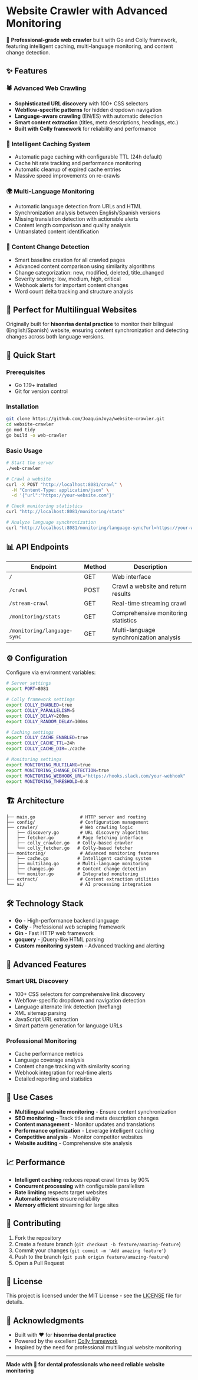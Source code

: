 # Website Crawler with Advanced Monitoring

🚀 **Professional-grade web crawler** built with Go and Colly framework, featuring intelligent caching, multi-language monitoring, and content change detection.

## ✨ Features

### 🕷️ **Advanced Web Crawling**
- **Sophisticated URL discovery** with 100+ CSS selectors
- **Webflow-specific patterns** for hidden dropdown navigation
- **Language-aware crawling** (EN/ES) with automatic detection
- **Smart content extraction** (titles, meta descriptions, headings, etc.)
- **Built with Colly framework** for reliability and performance

### 💾 **Intelligent Caching System**
- Automatic page caching with configurable TTL (24h default)
- Cache hit rate tracking and performance monitoring
- Automatic cleanup of expired cache entries
- Massive speed improvements on re-crawls

### 🌍 **Multi-Language Monitoring**
- Automatic language detection from URLs and HTML
- Synchronization analysis between English/Spanish versions
- Missing translation detection with actionable alerts
- Content length comparison and quality analysis
- Untranslated content identification

### 🚨 **Content Change Detection**
- Smart baseline creation for all crawled pages
- Advanced content comparison using similarity algorithms
- Change categorization: new, modified, deleted, title_changed
- Severity scoring: low, medium, high, critical
- Webhook alerts for important content changes
- Word count delta tracking and structure analysis

## 🎯 Perfect for Multilingual Websites

Originally built for **hisonrisa dental practice** to monitor their bilingual (English/Spanish) website, ensuring content synchronization and detecting changes across both language versions.

## 🚀 Quick Start

### Prerequisites
- Go 1.19+ installed
- Git for version control

### Installation
```bash
git clone https://github.com/JoaquinJoya/website-crawler.git
cd website-crawler
go mod tidy
go build -o web-crawler
```

### Basic Usage
```bash
# Start the server
./web-crawler

# Crawl a website
curl -X POST "http://localhost:8081/crawl" \
  -H "Content-Type: application/json" \
  -d '{"url":"https://your-website.com"}'

# Check monitoring statistics
curl "http://localhost:8081/monitoring/stats"

# Analyze language synchronization
curl "http://localhost:8081/monitoring/language-sync?url=https://your-website.com"
```

## 📊 API Endpoints

| Endpoint | Method | Description |
|----------|--------|-------------|
| `/` | GET | Web interface |
| `/crawl` | POST | Crawl a website and return results |
| `/stream-crawl` | GET | Real-time streaming crawl |
| `/monitoring/stats` | GET | Comprehensive monitoring statistics |
| `/monitoring/language-sync` | GET | Multi-language synchronization analysis |

## ⚙️ Configuration

Configure via environment variables:

```bash
# Server settings
export PORT=8081

# Colly framework settings
export COLLY_ENABLED=true
export COLLY_PARALLELISM=5
export COLLY_DELAY=200ms
export COLLY_RANDOM_DELAY=100ms

# Caching settings
export COLLY_CACHE_ENABLED=true
export COLLY_CACHE_TTL=24h
export COLLY_CACHE_DIR=./cache

# Monitoring settings
export MONITORING_MULTILANG=true
export MONITORING_CHANGE_DETECTION=true
export MONITORING_WEBHOOK_URL="https://hooks.slack.com/your-webhook"
export MONITORING_THRESHOLD=0.8
```

## 🏗️ Architecture

```
├── main.go                 # HTTP server and routing
├── config/                 # Configuration management
├── crawler/                # Web crawling logic
│   ├── discovery.go        # URL discovery algorithms
│   ├── fetcher.go         # Page fetching interface
│   ├── colly_crawler.go   # Colly-based crawler
│   └── colly_fetcher.go   # Colly-based fetcher
├── monitoring/             # Advanced monitoring features
│   ├── cache.go           # Intelligent caching system
│   ├── multilang.go       # Multi-language monitoring
│   ├── changes.go         # Content change detection
│   └── monitor.go         # Integrated monitoring
├── extract/                # Content extraction utilities
└── ai/                     # AI processing integration
```

## 🛠️ Technology Stack

- **Go** - High-performance backend language
- **Colly** - Professional web scraping framework
- **Gin** - Fast HTTP web framework
- **goquery** - jQuery-like HTML parsing
- **Custom monitoring system** - Advanced tracking and alerting

## 🌟 Advanced Features

### Smart URL Discovery
- 100+ CSS selectors for comprehensive link discovery
- Webflow-specific dropdown and navigation detection
- Language alternate link detection (hreflang)
- XML sitemap parsing
- JavaScript URL extraction
- Smart pattern generation for language URLs

### Professional Monitoring
- Cache performance metrics
- Language coverage analysis
- Content change tracking with similarity scoring
- Webhook integration for real-time alerts
- Detailed reporting and statistics

## 🎯 Use Cases

- **Multilingual website monitoring** - Ensure content synchronization
- **SEO monitoring** - Track title and meta description changes
- **Content management** - Monitor updates and translations
- **Performance optimization** - Leverage intelligent caching
- **Competitive analysis** - Monitor competitor websites
- **Website auditing** - Comprehensive site analysis

## 📈 Performance

- **Intelligent caching** reduces repeat crawl times by 90%
- **Concurrent processing** with configurable parallelism
- **Rate limiting** respects target websites
- **Automatic retries** ensure reliability
- **Memory efficient** streaming for large sites

## 🤝 Contributing

1. Fork the repository
2. Create a feature branch (`git checkout -b feature/amazing-feature`)
3. Commit your changes (`git commit -m 'Add amazing feature'`)
4. Push to the branch (`git push origin feature/amazing-feature`)
5. Open a Pull Request

## 📝 License

This project is licensed under the MIT License - see the [LICENSE](LICENSE) file for details.

## 🙏 Acknowledgments

- Built with ❤️ for **hisonrisa dental practice**
- Powered by the excellent [Colly framework](https://github.com/gocolly/colly)
- Inspired by the need for professional multilingual website monitoring

---

**Made with 🦷 for dental professionals who need reliable website monitoring**